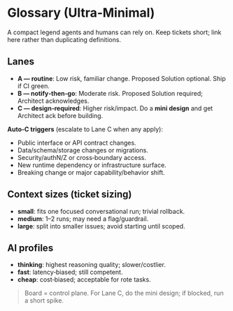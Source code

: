 # Glossary (Ultra‑Minimal)

A compact legend agents and humans can rely on. Keep tickets short; link here rather than duplicating definitions.

## Lanes
- **A — routine**: Low risk, familiar change. Proposed Solution optional. Ship if CI green.
- **B — notify‑then‑go**: Moderate risk. Proposed Solution required; Architect acknowledges.
- **C — design‑required**: Higher risk/impact. Do a **mini design** and get Architect ack before building.

**Auto‑C triggers** (escalate to Lane C when any apply):
- Public interface or API contract changes.
- Data/schema/storage changes or migrations.
- Security/authN/Z or cross‑boundary access.
- New runtime dependency or infrastructure surface.
- Breaking change or major capability/behavior shift.

## Context sizes (ticket sizing)
- **small**: fits one focused conversational run; trivial rollback.
- **medium**: 1–2 runs; may need a flag/guardrail.
- **large**: split into smaller issues; avoid starting until scoped.

## AI profiles
- **thinking**: highest reasoning quality; slower/costlier.
- **fast**: latency‑biased; still competent.
- **cheap**: cost‑biased; acceptable for rote tasks.

> Board = control plane. For Lane C, do the mini design; if blocked, run a short spike.
